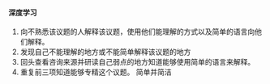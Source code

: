#### 深度学习
1. 向不熟悉该议题的人解释该议题，使用他们能理解的方式以及简单的语言向他们解释。
2. 发现自己不能理解的地方或不能简单解释该议题的地方
3. 回头查看咨询来源并研读自己弱点的地方知道能够使用简单的语言来解释。
4. 重复前三项知道能够专精这个议题。
简单并简洁
